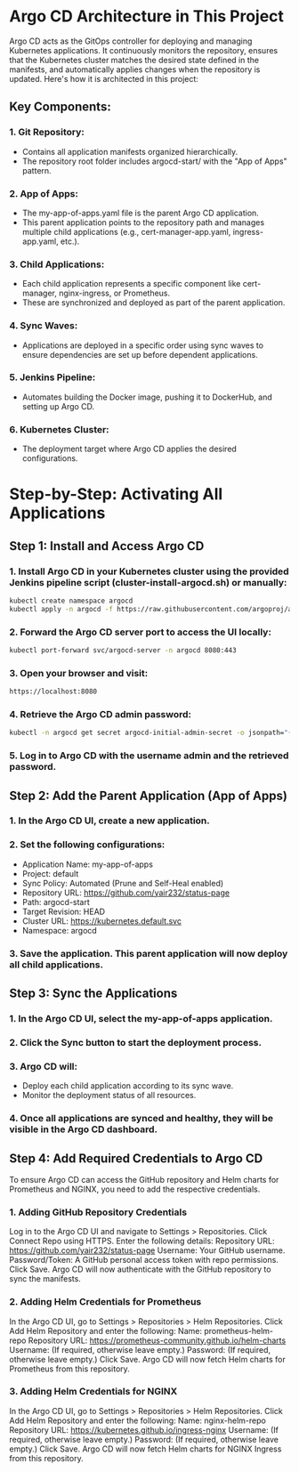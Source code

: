 # Argo CD Architecture in This Project
Argo CD acts as the GitOps controller for deploying and managing Kubernetes applications. It continuously monitors the repository, ensures that the Kubernetes cluster matches the desired state defined in the manifests, and automatically applies changes when the repository is updated. Here's how it is architected in this project:

## Key Components:
### 1. Git Repository:
- Contains all application manifests organized hierarchically.
- The repository root folder includes argocd-start/ with the "App of Apps" pattern.
### 2. App of Apps:
- The my-app-of-apps.yaml file is the parent Argo CD application.
- This parent application points to the repository path and manages multiple child applications (e.g., cert-manager-app.yaml, ingress-app.yaml, etc.).
### 3. Child Applications:
- Each child application represents a specific component like cert-manager, nginx-ingress, or Prometheus.
- These are synchronized and deployed as part of the parent application.
### 4. Sync Waves:
- Applications are deployed in a specific order using sync waves to ensure dependencies are set up before dependent applications.
### 5. Jenkins Pipeline:
- Automates building the Docker image, pushing it to DockerHub, and setting up Argo CD.
### 6. Kubernetes Cluster:
- The deployment target where Argo CD applies the desired configurations.

# Step-by-Step: Activating All Applications
## Step 1: Install and Access Argo CD
### 1. Install Argo CD in your Kubernetes cluster using the provided Jenkins pipeline script (cluster-install-argocd.sh) or manually:

```bash
kubectl create namespace argocd
kubectl apply -n argocd -f https://raw.githubusercontent.com/argoproj/argo-cd/stable/manifests/install.yaml
```
### 2. Forward the Argo CD server port to access the UI locally:
```bash
kubectl port-forward svc/argocd-server -n argocd 8080:443
```
### 3. Open your browser and visit:
```bash
https://localhost:8080
```
### 4. Retrieve the Argo CD admin password:
```bash
kubectl -n argocd get secret argocd-initial-admin-secret -o jsonpath="{.data.password}" | base64 -d
```
### 5. Log in to Argo CD with the username admin and the retrieved password.

## Step 2: Add the Parent Application (App of Apps)
### 1. In the Argo CD UI, create a new application.
### 2. Set the following configurations:
- Application Name: my-app-of-apps
- Project: default
- Sync Policy: Automated (Prune and Self-Heal enabled)
- Repository URL: https://github.com/yair232/status-page
- Path: argocd-start
- Target Revision: HEAD
- Cluster URL: https://kubernetes.default.svc
- Namespace: argocd
### 3. Save the application. This parent application will now deploy all child applications.

## Step 3: Sync the Applications
### 1. In the Argo CD UI, select the my-app-of-apps application.
### 2. Click the Sync button to start the deployment process.
### 3. Argo CD will:
- Deploy each child application according to its sync wave.
- Monitor the deployment status of all resources.
### 4. Once all applications are synced and healthy, they will be visible in the Argo CD dashboard.

## Step 4: Add Required Credentials to Argo CD
To ensure Argo CD can access the GitHub repository and Helm charts for Prometheus and NGINX, you need to add the respective credentials.

### 1. Adding GitHub Repository Credentials
Log in to the Argo CD UI and navigate to Settings > Repositories.
Click Connect Repo using HTTPS.
Enter the following details:
Repository URL: https://github.com/yair232/status-page
Username: Your GitHub username.
Password/Token: A GitHub personal access token with repo permissions.
Click Save.
Argo CD will now authenticate with the GitHub repository to sync the manifests.
### 2. Adding Helm Credentials for Prometheus
In the Argo CD UI, go to Settings > Repositories > Helm Repositories.
Click Add Helm Repository and enter the following:
Name: prometheus-helm-repo
Repository URL: https://prometheus-community.github.io/helm-charts
Username: (If required, otherwise leave empty.)
Password: (If required, otherwise leave empty.)
Click Save.
Argo CD will now fetch Helm charts for Prometheus from this repository.
### 3. Adding Helm Credentials for NGINX
In the Argo CD UI, go to Settings > Repositories > Helm Repositories.
Click Add Helm Repository and enter the following:
Name: nginx-helm-repo
Repository URL: https://kubernetes.github.io/ingress-nginx
Username: (If required, otherwise leave empty.)
Password: (If required, otherwise leave empty.)
Click Save.
Argo CD will now fetch Helm charts for NGINX Ingress from this repository.

